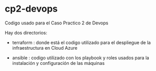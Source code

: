 # cp2-devops
Codigo usado para el Caso Practico 2 de Devops

Hay dos directorios:

* terraform : donde está el codigo utilizado para el despliegue de la infraestructura en Cloud Azure

* ansible : codigo utilizado con los playbook y roles usados para la instalación y configuración de las máquinas
